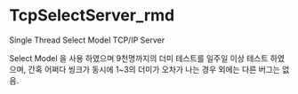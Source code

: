 # TcpSelectServer_rmd
Single Thread Select Model TCP/IP Server

Select Model 을 사용 하였으며 9천명까지의 더미 테스트를 일주일 이상 테스트 하였으며, 간혹 어쩌다 씽크가 동시에
1~3의 더미가 오차가 나는 경우 외에는 다른 버그는 없음.


